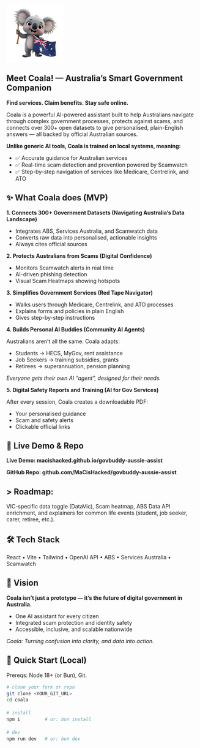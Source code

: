 <p>
  <img src="https://github.com/MaCisHacked/govbuddy-aussie-assist/blob/main/src/assets/coala-logo2.jpg" alt="Coala Logo" width="150" align ="center"/>
</p>


## Meet Coala! — Australia’s Smart Government Companion

**Find services. Claim benefits. Stay safe online.**  

Coala is a powerful AI-powered assistant built to help Australians navigate through complex government processes, protects against scams, and connects over 300+ open datasets to give personalised, plain-English answers — all backed by official Australian sources.

**Unlike generic AI tools, Coala is trained on local systems, meaning:**
- ✅ Accurate guidance for Australian services
- ✅ Real-time scam detection and prevention powered by Scamwatch
- ✅ Step-by-step navigation of services like Medicare, Centrelink, and ATO

## ✨ What Coala does (MVP)

**1.  Connects 300+ Government Datasets (Navigating Australia’s Data Landscape)**

- Integrates ABS, Services Australia, and Scamwatch data
- Converts raw data into personalised, actionable insights
- Always cites official sources

**2. Protects Australians from Scams (Digital Confidence)**

- Monitors Scamwatch alerts in real time
- AI-driven phishing detection
- Visual Scam Heatmaps showing hotspots

**3. Simplifies Government Services (Red Tape Navigator)**

- Walks users through Medicare, Centrelink, and ATO processes
- Explains forms and policies in plain English
- Gives step-by-step instructions

**4. Builds Personal AI Buddies (Community AI Agents)**

Australians aren’t all the same. Coala adapts:

- Students → HECS, MyGov, rent assistance
- Job Seekers → training subsidies, grants
- Retirees → superannuation, pension planning

*Everyone gets their own AI “agent”, designed for their needs.*

**5. Digital Safety Reports and Training (AI for Gov Services)**

After every session, Coala creates a downloadable PDF:

- Your personalised guidance
- Scam and safety alerts
- Clickable official links


## 🔗 Live Demo & Repo

**Live Demo: macishacked.github.io/govbuddy-aussie-assist**

**GitHub Repo: github.com/MaCisHacked/govbuddy-aussie-assist**

## > Roadmap:
VIC-specific data toggle (DataVic), Scam heatmap, ABS Data API enrichment, and explainers for common life events (student, job seeker, carer, retiree, etc.).


## 🛠️ Tech Stack

React • Vite • Tailwind • OpenAI API • ABS • Services Australia • Scamwatch


## 🚀 Vision

**Coala isn’t just a prototype — it’s the future of digital government in Australia.**

- One AI assistant for every citizen
- Integrated scam protection and identity safety
- Accessible, inclusive, and scalable nationwide

*Coala: Turning confusion into clarity, and data into action.*

## 🚀 Quick Start (Local)
Prereqs: Node 18+ (or Bun), Git.

```bash
# clone your fork or repo
git clone <YOUR_GIT_URL>
cd coala

# install
npm i         # or: bun install

# dev
npm run dev   # or: bun dev
